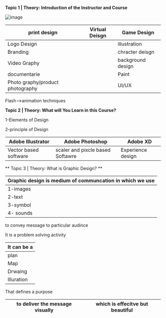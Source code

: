 **Topic 1 | Theory: Introduction of the Instructor and Course** 

![image](https://github.com/princit/Graphic-Design/assets/29123911/39f79cab-7403-4b72-917d-d72097013815)
 <table>
    <thead>
      <tr>
        <th>print design</th>
        <th>Virtual Deisgn</th>
        <th>Game Design</th>
      </tr>
    </thead>
    <tbody>
        <tr>
            <td>Logo  Design</td>
            <td></td>
            <td>illustration</td>          
        </tr>
        <tr>
            <td>Branding</td>
            <td></td>
            <td>chracter deisgn </td>
        </tr>
        <tr>
            <td>Video Graphy</td>
            <td></td>
            <td>background design </td>
        </tr>
         <tr>
            <td>documentarie</td>
            <td></td>
            <td>Paint</td>
        </tr>
        <tr>
            <td>Photo graphy/product photography</td>
            <td></td>
            <td>UI/UX </td>
        </tr>
    </tbody>
  </table>              

Flash-->animation techniques

**Topic 2 | Theory: What will You Learn in this Course?** 

1-Elements of Design 

2-principle of Design

 <table>
    <thead>
      <tr>
        <th>Adobe Illustrator</th>
        <th>Adobe Photoshop</th>
        <th>Adobe XD</th>
      </tr>
    </thead>
    <tbody>
        <tr>
            <td>Vector based software</td>
            <td>scaler and pixcle based Softawre</td>
            <td>Experience design</td>          
        </tr>
    </tbody>
  </table>              
** Topic 3 | Theory: What is Graphic Design? ** 
 
<table>
    <thead>
      <tr>
        <th>Graphic design is medium of communcation in which we use</th>
      </tr>
    </thead>
    <tbody>
        <tr>
            <td>1-images</td>         
        </tr>
        <tr>
            <td>2-text</td>         
        </tr>
        <tr>
            <td>3-symbol</td>         
        </tr>
        <tr>
            <td>4- sounds</td>         
        </tr>
    </tbody>
  </table>              
to convey message to particular audince

It is a problem solving activity 
 
<table>
    <thead>
      <tr>
        <th>It can be a</th>
      </tr>
    </thead>
    <tbody>
        <tr>
            <td>plan</td>         
        </tr>
        <tr>
            <td>Map</td>         
        </tr>
        <tr>
            <td>Drwaing</td>         
        </tr>
        <tr>
            <td>Illuration</td>         
        </tr>
    </tbody>
  </table>  
That defines a purpose
<table>
    <thead>
      <tr>
        <th>to deliver the message visually</th>
        <th>which is effecitve but beautiful  </th>
      </tr>
    </thead>
  </table>  



